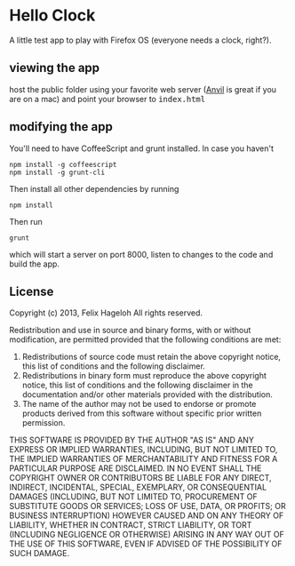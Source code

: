 Hello Clock
===========

A little test app to play with Firefox OS (everyone needs a clock, right?). 

## viewing the app

host the public folder using your favorite web server ([Anvil](http://anvilformac.com) is great if you are on a mac) and point your browser to <tt>index.html</tt>

## modifying the app

You'll need to have CoffeeScript and grunt installed. In case you haven't
	
	npm install -g coffeescript
	npm install -g grunt-cli
	
Then install all other dependencies by running
	
	npm install
	
Then run 
	
	grunt
	
which will start a server on port 8000, listen to changes to the code and build the app.


License
-------

Copyright (c) 2013, Felix Hageloh
All rights reserved.

Redistribution and use in source and binary forms, with or without 
modification, are permitted provided that the following conditions 
are met:

 1. Redistributions of source code must retain the above copyright
    notice, this list of conditions and the following disclaimer. 
 2. Redistributions in binary form must reproduce the above copyright 
    notice, this list of conditions and the following disclaimer in the 
    documentation and/or other materials provided with the distribution. 
 3. The name of the author may not be used to endorse or promote products 
    derived from this software without specific prior written permission. 

THIS SOFTWARE IS PROVIDED BY THE AUTHOR "AS IS" AND ANY EXPRESS OR IMPLIED 
WARRANTIES, INCLUDING, BUT NOT LIMITED TO, THE IMPLIED WARRANTIES OF 
MERCHANTABILITY AND FITNESS FOR A PARTICULAR PURPOSE ARE DISCLAIMED. IN NO 
EVENT SHALL THE COPYRIGHT OWNER OR CONTRIBUTORS BE LIABLE FOR ANY DIRECT, 
INDIRECT, INCIDENTAL, SPECIAL, EXEMPLARY, OR CONSEQUENTIAL DAMAGES (INCLUDING, 
BUT NOT LIMITED TO, PROCUREMENT OF SUBSTITUTE GOODS OR SERVICES; LOSS OF USE, 
DATA, OR PROFITS; OR BUSINESS INTERRUPTION) HOWEVER CAUSED AND ON ANY THEORY 
OF LIABILITY, WHETHER IN CONTRACT, STRICT LIABILITY, OR TORT (INCLUDING 
NEGLIGENCE OR OTHERWISE) ARISING IN ANY WAY OUT OF THE USE OF THIS SOFTWARE, 
EVEN IF ADVISED OF THE POSSIBILITY OF SUCH DAMAGE.
	



